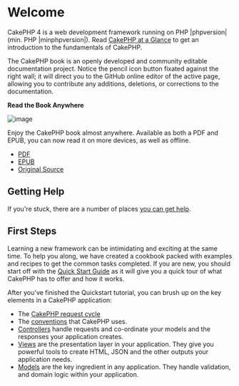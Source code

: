 # Welcome

CakePHP 4 is a web development framework running on PHP |phpversion| (min. PHP |minphpversion|).
Read [CakePHP at a Glance](intro) to get an introduction to the
fundamentals of CakePHP.

The CakePHP book is an openly developed and community editable documentation
project. Notice the pencil icon button fixated against the right wall; it will
direct you to the GitHub online editor of the active page, allowing you to
contribute any additions, deletions, or corrections to the documentation.

<div>

**Read the Book Anywhere**

![image](/read-the-book.jpg)

Enjoy the CakePHP book almost anywhere. Available as both a PDF and
EPUB, you can now read it on more devices, as well as offline.

- [PDF](../_downloads/en/CakePHPBook.pdf)
- [EPUB](../_downloads/en/CakePHP.epub)
- [Original Source](https://github.com/cakephp/docs)

</div>

## Getting Help

If you're stuck, there are a number of places [you can get help](intro/where-to-get-help).

## First Steps

Learning a new framework can be intimidating and exciting at the same time. To
help you along, we have created a cookbook packed with examples and recipes to
get the common tasks completed. If you are new, you should start off with the
[Quick Start Guide](quickstart) as it will give you a quick tour of what
CakePHP has to offer and how it works.

After you've finished the Quickstart tutorial, you can brush up on the key
elements in a CakePHP application:

- The [CakePHP request cycle](intro#request-cycle)
- The [conventions](intro/conventions) that CakePHP
  uses.
- [Controllers](controllers) handle requests and co-ordinate your models
  and the responses your application creates.
- [Views](views) are the presentation layer in your application. They
  give you powerful tools to create HTML, JSON and the other outputs your
  application needs.
- [Models](orm) are the key ingredient in any application. They handle
  validation, and domain logic within your application.
